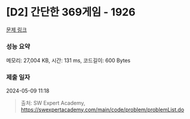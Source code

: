 # [D2] 간단한 369게임 - 1926 

[문제 링크](https://swexpertacademy.com/main/code/problem/problemDetail.do?contestProbId=AV5PTeo6AHUDFAUq) 

### 성능 요약

메모리: 27,004 KB, 시간: 131 ms, 코드길이: 600 Bytes

### 제출 일자

2024-05-09 11:18



> 출처: SW Expert Academy, https://swexpertacademy.com/main/code/problem/problemList.do